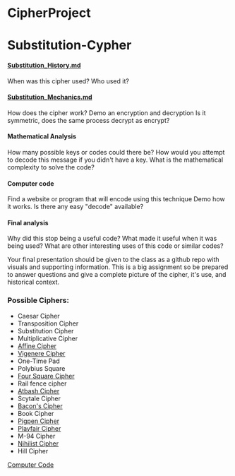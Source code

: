# CipherProject

# Substitution-Cypher


#### [Substitution_History.md](rail-fence_computercode.md)
  When was this cipher used? Who used it?
#### [Substitution_Mechanics.md](rail-fence_computercode.md)
  How does the cipher work?
  Demo an encryption and decryption
  Is it symmetric, does the same process decrypt as encrypt?
#### Mathematical Analysis
  How many possible keys or codes could there be?
  How would you attempt to decode this message if you didn't have a key.
  What is the mathematical complexity to solve the code?
#### Computer code
  Find a website or program that will encode using this technique
  Demo how it works.
  Is there any easy "decode" available?
#### Final analysis
  Why did this stop being a useful code?
  What made it useful when it was being used?
  What are other interesting uses of this code or similar codes?

Your final presentation should be given to the class as a github repo with visuals and supporting information. This is a big assignment so be prepared to answer questions and give a complete picture of the cipher, it's use, and historical context.

### Possible Ciphers:
- Caesar Cipher
- Transposition Cipher
- Substitution Cipher
- Multiplicative Cipher
- [Affine Cipher](https://github.com/EPHS-CyberSecurity-2020-Hour3/CipherProject/blob/Affine_Cipher/Affine_Cipher_Historical.md)
- [Vigenere Cipher](https://github.com/EPHS-CyberSecurity-2020-Hour3/CipherProject/blob/Vigenere/Vigenere_historicalcontext.md)
- One-Time Pad
- Polybius Square
- [Four Square Cipher](http://github.com/EPHS-CyberSecurity-2020-Hour3/CipherProject/blob/Four_Square_Cipher/4SquareCipher_Historical_Context.md)
- Rail fence cipher
- [Atbash Cipher](https://github.com/EPHS-CyberSecurity-2020-Hour3/CipherProject/blob/atbashcipher/code.md)
- Scytale Cipher
- [Bacon's Cipher](https://github.com/EPHS-CyberSecurity-2020-Hour3/CipherProject/blob/baconsCipher/bacons_history.md)
- Book Cipher
- [Pigpen Cipher](pigpen-history.md)
- [Playfair Cipher](https://github.com/EPHS-CyberSecurity-2020-Hour3/CipherProject/blob/main/playfair_history.md)
- M-94 Cipher
- [Nihilist Cipher](https://github.com/EPHS-CyberSecurity-2020-Hour3/CipherProject/blob/Nihilist-Cipher/Nihilist_Cipher_historical.md)
- Hill Cipher

[Computer Code](https://github.com/EPHS-CyberSecurity-2020-Hour3/CipherProject/blob/Book_Cipher/book_computercode.md)
